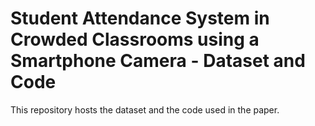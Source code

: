 # Student Attendance System in Crowded Classrooms using a Smartphone Camera - Dataset and Code

This repository hosts the dataset and the code used in the paper.

